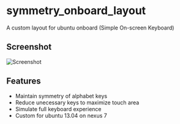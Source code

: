 # symmetry_onboard_layout

A custom layout for ubuntu onboard (Simple On-screen Keyboard)

## Screenshot

![Screenshot](https://doc-14-4o-docs.googleusercontent.com/docs/securesc/73vmsg1utvho113hjk5jc6i3ub406j5a/kmtl4t5pigtqemkongf4954lt5v2c5ec/1378533600000/03528288483967866674/03528288483967866674/0B1wPr9zWdM4mRjFtSnlXVEd4aUk?h=16653014193614665626&e=view)

## Features

* Maintain symmetry of alphabet keys
* Reduce unecessary keys to maximize touch area
* Simulate full keyboard experience
* Custom for ubuntu 13.04 on nexus 7
